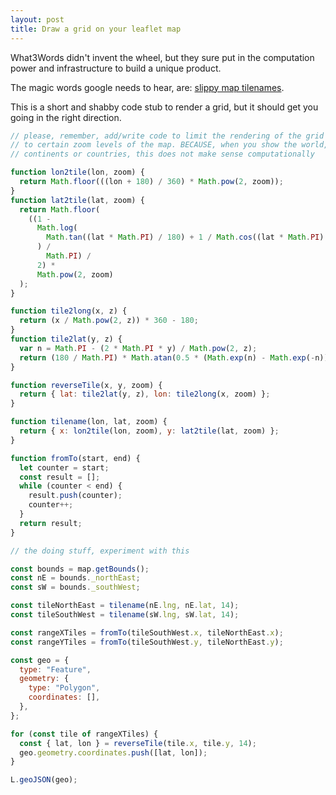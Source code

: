 ```yaml
---
layout: post
title: Draw a grid on your leaflet map
---
```


What3Words didn't invent the wheel, but they sure put in the computation power and infrastructure to build a unique product.

The magic words google needs to hear, are: [slippy map tilenames](https://wiki.openstreetmap.org/wiki/Slippy_map_tilenames).

This is a short and shabby code stub to render a grid, but it should get you going in the right direction.

```javascript
// please, remember, add/write code to limit the rendering of the grid
// to certain zoom levels of the map. BECAUSE, when you show the world,
// continents or countries, this does not make sense computationally

function lon2tile(lon, zoom) {
  return Math.floor(((lon + 180) / 360) * Math.pow(2, zoom));
}
function lat2tile(lat, zoom) {
  return Math.floor(
    ((1 -
      Math.log(
        Math.tan((lat * Math.PI) / 180) + 1 / Math.cos((lat * Math.PI) / 180)
      ) /
        Math.PI) /
      2) *
      Math.pow(2, zoom)
  );
}

function tile2long(x, z) {
  return (x / Math.pow(2, z)) * 360 - 180;
}
function tile2lat(y, z) {
  var n = Math.PI - (2 * Math.PI * y) / Math.pow(2, z);
  return (180 / Math.PI) * Math.atan(0.5 * (Math.exp(n) - Math.exp(-n)));
}

function reverseTile(x, y, zoom) {
  return { lat: tile2lat(y, z), lon: tile2long(x, zoom) };
}

function tilename(lon, lat, zoom) {
  return { x: lon2tile(lon, zoom), y: lat2tile(lat, zoom) };
}

function fromTo(start, end) {
  let counter = start;
  const result = [];
  while (counter < end) {
    result.push(counter);
    counter++;
  }
  return result;
}

// the doing stuff, experiment with this

const bounds = map.getBounds();
const nE = bounds._northEast;
const sW = bounds._southWest;

const tileNorthEast = tilename(nE.lng, nE.lat, 14);
const tileSouthWest = tilename(sW.lng, sW.lat, 14);

const rangeXTiles = fromTo(tileSouthWest.x, tileNorthEast.x);
const rangeYTiles = fromTo(tileSouthWest.y, tileNorthEast.y);

const geo = {
  type: "Feature",
  geometry: {
    type: "Polygon",
    coordinates: [],
  },
};

for (const tile of rangeXTiles) {
  const { lat, lon } = reverseTile(tile.x, tile.y, 14);
  geo.geometry.coordinates.push([lat, lon]);
}

L.geoJSON(geo);
```
